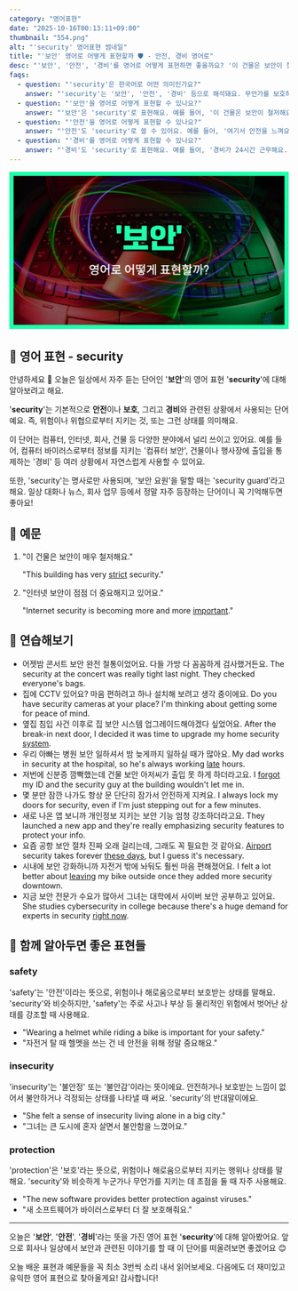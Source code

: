 ```yaml
---
category: "영어표현"
date: "2025-10-16T00:13:11+09:00"
thumbnail: "554.png"
alt: "'security' 영어표현 썸네일"
title: "'보안' 영어로 어떻게 표현할까 🛡️ - 안전, 경비 영어로"
desc: "'보안', '안전', '경비'를 영어로 어떻게 표현하면 좋을까요? '이 건물은 보안이 철저해요.', '여기서 안전을 느껴요.' 등을 영어로 표현하는 법을 배워봅시다. 다양한 예문을 통해서 연습하고 본인의 표현으로 만들어 보세요."
faqs: 
  - question: "'security'은 한국어로 어떤 의미인가요?"
    answer: "'security'는 '보안', '안전', '경비' 등으로 해석돼요. 무언가를 보호하거나 안전하게 지키는 느낌이에요."
  - question: "'보안'을 영어로 어떻게 표현할 수 있나요?"
    answer: "'보안'은 'security'로 표현해요. 예를 들어, '이 건물은 보안이 철저해요.'는 'This building has strict security.'라고 해요."
  - question: "'안전'을 영어로 어떻게 표현할 수 있나요?"
    answer: "'안전'도 'security'로 쓸 수 있어요. 예를 들어, '여기서 안전을 느껴요.'는 'I feel a sense of security here.'라고 말해요."
  - question: "'경비'를 영어로 어떻게 표현할 수 있나요?"
    answer: "'경비'도 'security'로 표현해요. 예를 들어, '경비가 24시간 근무해요.'는 'Security is on duty 24 hours a day.'라고 해요."
---
```


!['security' 영어표현](./554.png)

## 🌟 영어 표현 - security

안녕하세요 👋 오늘은 일상에서 자주 듣는 단어인 '**보안**'의 영어 표현 '**security**'에 대해 알아보려고 해요.

'**security**'는 기본적으로 **안전**이나 **보호**, 그리고 **경비**와 관련된 상황에서 사용되는 단어예요. 즉, 위험이나 위협으로부터 지키는 것, 또는 그런 상태를 의미해요.

이 단어는 컴퓨터, 인터넷, 회사, 건물 등 다양한 분야에서 널리 쓰이고 있어요. 예를 들어, 컴퓨터 바이러스로부터 정보를 지키는 '컴퓨터 보안', 건물이나 행사장에 출입을 통제하는 '경비' 등 여러 상황에서 자연스럽게 사용할 수 있어요.

또한, 'security'는 명사로만 사용되며, '보안 요원'을 말할 때는 'security guard'라고 해요. 일상 대화나 뉴스, 회사 업무 등에서 정말 자주 등장하는 단어이니 꼭 기억해두면 좋아요!

## 📖 예문

1. "이 건물은 보안이 매우 철저해요."

   "This building has very [strict](/blog/in-english/275.strict/) security."

2. "인터넷 보안이 점점 더 중요해지고 있어요."

   "Internet security is becoming more and more [important](/blog/in-english/318.important/)."



## 💬 연습해보기

<ul data-interactive-list>

  <li data-interactive-item>
    <span data-toggler>어젯밤 콘서트 보안 완전 철통이었어요. 다들 가방 다 꼼꼼하게 검사했거든요.</span>
    <span data-answer>The security at the concert was really tight last night. They checked everyone's bags.</span>
  </li>

  <li data-interactive-item>
    <span data-toggler>집에 CCTV 있어요? 마음 편하려고 하나 설치해 보려고 생각 중이에요.</span>
    <span data-answer>Do you have security cameras at your place? I'm thinking about getting some for peace of mind.</span>
  </li>

  <li data-interactive-item>
    <span data-toggler>옆집 침입 사건 이후로 집 보안 시스템 업그레이드해야겠다 싶었어요.</span>
    <span data-answer>After the break-in next door, I decided it was time to upgrade my home security <a href="/blog/in-english/432.system/">system</a>.</span>
  </li>

  <li data-interactive-item>
    <span data-toggler>우리 아빠는 병원 보안 일하셔서 밤 늦게까지 일하실 때가 많아요.</span>
    <span data-answer>My dad works in security at the hospital, so he's always working <a href="/blog/in-english/391.late/">late</a> hours.</span>
  </li>

  <li data-interactive-item>
    <span data-toggler>저번에 신분증 깜빡했는데 건물 보안 아저씨가 출입 못 하게 하더라고요.</span>
    <span data-answer>I <a href="/blog/in-english/023.forget/">forgot</a> my ID and the security guy at the building wouldn't let me in.</span>
  </li>

  <li data-interactive-item>
    <span data-toggler>몇 분만 잠깐 나가도 항상 문 단단히 잠가서 안전하게 지켜요.</span>
    <span data-answer>I always lock my doors for security, even if I'm just stepping out for a few minutes.</span>
  </li>

  <li data-interactive-item>
    <span data-toggler>새로 나온 앱 보니까 개인정보 지키는 보안 기능 엄청 강조하더라고요.</span>
    <span data-answer>They launched a new app and they're really emphasizing security features to protect your info.</span>
  </li>

  <li data-interactive-item>
    <span data-toggler>요즘 공항 보안 절차 진짜 오래 걸리는데, 그래도 꼭 필요한 것 같아요.</span>
    <span data-answer><a href="/blog/in-english/549.airport/">Airport</a> security takes forever <a href="/blog/in-english/417.these-days/">these days</a>, but I guess it's necessary.</span>
  </li>

  <li data-interactive-item>
    <span data-toggler>시내에 보안 강화하니까 자전거 밖에 놔둬도 훨씬 마음 편해졌어요.</span>
    <span data-answer>I felt a lot better about <a href="/blog/in-english/402.leave/">leaving</a> my bike outside once they added more security downtown.</span>
  </li>

  <li data-interactive-item>
    <span data-toggler>지금 보안 전문가 수요가 많아서 그녀는 대학에서 사이버 보안 공부하고 있어요.</span>
    <span data-answer>She studies cybersecurity in college because there's a huge demand for experts in security <a href="/blog/in-english/525.right-now/">right now</a>.</span>
  </li>

</ul>

## 🤝 함께 알아두면 좋은 표현들

### safety

'safety'는 '안전'이라는 뜻으로, 위험이나 해로움으로부터 보호받는 상태를 말해요. 'security'와 비슷하지만, 'safety'는 주로 사고나 부상 등 물리적인 위험에서 벗어난 상태를 강조할 때 사용해요.

- "Wearing a helmet while riding a bike is important for your safety."
- "자전거 탈 때 헬멧을 쓰는 건 네 안전을 위해 정말 중요해요."

### insecurity

'insecurity'는 '불안정' 또는 '불안감'이라는 뜻이에요. 안전하거나 보호받는 느낌이 없어서 불안하거나 걱정되는 상태를 나타낼 때 써요. 'security'의 반대말이에요.

- "She felt a sense of insecurity living alone in a big city."
- "그녀는 큰 도시에 혼자 살면서 불안함을 느꼈어요."

### protection

'protection'은 '보호'라는 뜻으로, 위험이나 해로움으로부터 지키는 행위나 상태를 말해요. 'security'와 비슷하게 누군가나 무언가를 지키는 데 초점을 둘 때 자주 사용해요.

- "The new software provides better protection against viruses."
- "새 소프트웨어가 바이러스로부터 더 잘 보호해줘요."

---

오늘은 '**보안**', '**안전**', '**경비**'라는 뜻을 가진 영어 표현 '**security**'에 대해 알아봤어요. 앞으로 회사나 일상에서 보안과 관련된 이야기를 할 때 이 단어를 떠올려보면 좋겠어요 😊

오늘 배운 표현과 예문들을 꼭 최소 3번씩 소리 내서 읽어보세요. 다음에도 더 재미있고 유익한 영어 표현으로 찾아올게요! 감사합니다!

